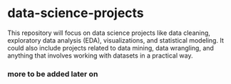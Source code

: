 # data-science-projects
This repository will focus on data science projects like data cleaning, exploratory data analysis (EDA), visualizations, and statistical modeling. It could also include projects related to data mining, data wrangling, and anything that involves working with datasets in a practical way.

### more to be added later on


